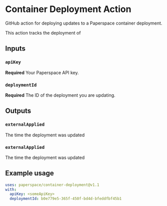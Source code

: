 # Container Deployment Action
GitHub action for deploying updates to a Paperspace container deployment.

This action tracks the deployment of 

## Inputs

### `apiKey`

**Required** Your Paperspace API key.

### `deploymentId`

**Required** The ID of the deployment you are updating.

## Outputs

### `externalApplied`

The time the deployment was updated

### `externalApplied`

The time the deployment was updated

## Example usage

```yaml
uses: paperspace/container-deployment@v1.1
with:
  apiKey: <someApiKey>
  deploymentId: b0e779e5-365f-450f-bd4d-bfeddfbf45b1
```